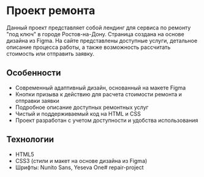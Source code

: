 # Проект ремонта

Данный проект представляет собой лендинг для сервиса по ремонту "под ключ" в городе Ростов-на-Дону. Страница создана на основе дизайна из Figma. На сайте представлены доступные услуги, детальное описание процесса работы, а также возможность рассчитать стоимость или отправить заявку.

## Особенности

- Современный адаптивный дизайн, основанный на макете Figma
- Кнопки призыва к действию для расчета стоимости ремонта и отправки заявки
- Подробное описание доступных ремонтных услуг
- Чистый и поддерживаемый код на HTML и CSS
- Проект разработан с учетом доступности и удобства использования

## Технологии

- HTML5
- CSS3 (стили и макет на основе дизайна из Figma)
- Шрифты: Nunito Sans, Yeseva One# repair-project
